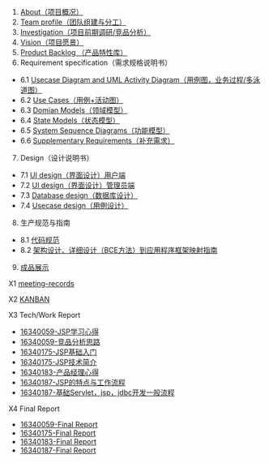 1. [About（项目概况）](https://github.com/yikounaicha/xianqianproj/blob/master/documents/About.md)
2. [Team profile（团队组建与分工）](https://github.com/yikounaicha/xianqianproj/blob/master/documents/Team%20Profile.md)
3. [Investigation（项目前期调研/竞品分析）](https://github.com/yikounaicha/xianqianproj/blob/master/documents/Investigation.md)
4. [Vision（项目愿景）](https://github.com/yikounaicha/xianqianproj/blob/master/documents/Vision.md)
5. [Product Backlog （产品特性库）](https://github.com/yikounaicha/xianqianproj/blob/master/documents/Product%20Backlog.md)
6. Requirement specification（需求规格说明书）
- 6.1 [Usecase Diagram and UML Activity Diagram（用例图，业务过程/多泳道图）](https://github.com/yikounaicha/xianqianproj/blob/master/documents/Usecase%20Diagram.md)
- 6.2 [Use Cases（用例+活动图）](https://github.com/yikounaicha/xianqianproj/blob/master/documents/Use%20Cases.md)
- 6.3 [Domian Models（领域模型）](https://github.com/yikounaicha/xianqianproj/blob/master/documents/Domain%20Models.md)
- 6.4 [State Models（状态模型）](https://github.com/yikounaicha/xianqianproj/blob/master/documents/State%20Models.md)
- 6.5 [System Sequence Diagrams（功能模型）](https://github.com/yikounaicha/xianqianproj/blob/master/documents/State%20Models.md)
- 6.6 [Supplementary Requirements（补充需求）](https://github.com/yikounaicha/xianqianproj/blob/master/documents/Supplementary%20Requirements.md)

7. Design（设计说明书）
- 7.1 [UI design（界面设计）用户端](https://github.com/yikounaicha/xianqianproj/blob/master/documents/UI%20design%20%E7%94%A8%E6%88%B7%E7%AB%AF.md) 
- 7.2 [UI design（界面设计）管理员端](https://github.com/yikounaicha/xianqianproj/blob/master/documents/UI%20design%20%E7%AE%A1%E7%90%86%E5%91%98%E7%AB%AF.md)
- 7.3 [Database design（数据库设计）](https://github.com/yikounaicha/xianqianproj/blob/master/documents/Database%20design.md)
- 7.4 [Usecase design（用例设计）](https://github.com/yikounaicha/xianqianproj/blob/master/documents/Usecase%20design.md)

8. 生产规范与指南
- 8.1 [代码规范](https://github.com/yikounaicha/xianqianproj/blob/master/documents/%E4%BB%A3%E7%A0%81%E8%A7%84%E8%8C%83.md)
- 8.2 [架构设计、详细设计（BCE方法）到应用程序框架映射指南](https://github.com/yikounaicha/xianqianproj/blob/master/documents/BCE.md)

9. [成品展示](https://github.com/yikounaicha/xianqianproj/blob/master/documents/%E6%88%90%E5%93%81%E5%B1%95%E7%A4%BA.md)

X1 [meeting-records](https://github.com/yikounaicha/xianqianproj/blob/master/documents/Meeting%20Records.md)

X2 [KANBAN](https://github.com/yikounaicha/xianqianproj/projects)

X3 Tech/Work Report
- [16340059-JSP学习心得](https://github.com/yikounaicha/xianqianproj/blob/master/documents/Tech%5CWork%20Report/16340059-JSP%E5%AD%A6%E4%B9%A0%E5%BF%83%E5%BE%97.md)
- [16340059-竞品分析思路](https://github.com/yikounaicha/xianqianproj/blob/master/documents/Tech%5CWork%20Report/16340059-%E7%AB%9E%E5%93%81%E5%88%86%E6%9E%90%E6%80%9D%E8%B7%AF.md)
- [16340175-JSP基础入门](https://github.com/yikounaicha/xianqianproj/blob/master/documents/Tech%5CWork%20Report/16340175-JSP%E5%9F%BA%E7%A1%80%E5%85%A5%E9%97%A8.md)
- [16340175-JSP技术简介](https://github.com/yikounaicha/xianqianproj/blob/master/documents/Tech%5CWork%20Report/16340175-JSP%E6%8A%80%E6%9C%AF%E7%AE%80%E4%BB%8B.md)
- [16340183-产品经理心得](https://github.com/yikounaicha/xianqianproj/blob/master/documents/Tech%5CWork%20Report/16340183-%E4%BA%A7%E5%93%81%E7%BB%8F%E7%90%86%E5%BF%83%E5%BE%97.md)
- [16340187-JSP的特点与工作流程](https://github.com/yikounaicha/xianqianproj/blob/master/documents/Tech%5CWork%20Report/16340187-JSP%E7%9A%84%E7%89%B9%E7%82%B9%E4%B8%8E%E5%B7%A5%E4%BD%9C%E6%B5%81%E7%A8%8B.md)
- [16340187-基础Servlet，jsp，jdbc开发一般流程](https://github.com/yikounaicha/xianqianproj/blob/master/documents/Tech%5CWork%20Report/16340187-%E5%9F%BA%E7%A1%80Servlet%EF%BC%8Cjsp%EF%BC%8Cjdbc%E5%BC%80%E5%8F%91%E4%B8%80%E8%88%AC%E6%B5%81%E7%A8%8B.md)

X4 Final Report
- [16340059-Final Report](https://github.com/yikounaicha/xianqianproj/blob/master/documents/Final%20Report/16340059-Final%20Report.md)
- [16340175-Final Report](https://github.com/yikounaicha/xianqianproj/blob/master/documents/Final%20Report/16340175-Final%20Report.md)
- [16340183-Final Report](https://github.com/yikounaicha/xianqianproj/blob/master/documents/Final%20Report/16340183%20-%20Final%20Report.md)
- [16340187-Final Report](https://github.com/yikounaicha/xianqianproj/blob/master/documents/Final%20Report/16340187-Final%20Report.md)

